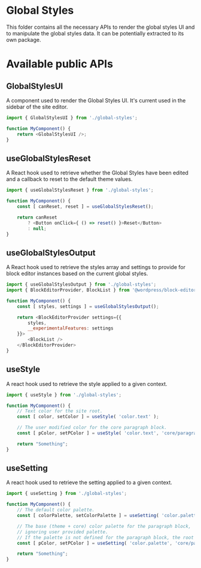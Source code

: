 # Global Styles

This folder contains all the necessary APIs to render the global styles UI and to manipulate the global styles data. It can be potentially extracted to its own package.

# Available public APIs

## GlobalStylesUI

A component used to render the Global Styles UI. It's current used in the sidebar of the site editor.

```js
import { GlobalStylesUI } from './global-styles';

function MyComponent() {
	return <GlobalStylesUI />;
}
```

## useGlobalStylesReset

A React hook used to retrieve whether the Global Styles have been edited and a callback to reset to the default theme values.

```js
import { useGlobalStylesReset } from './global-styles';

function MyComponent() {
	const [ canReset, reset ] = useGlobalStylesReset();

	return canReset 
		? <Button onClick={ () => reset() }>Reset</Button> 
		: null;
}
```

## useGlobalStylesOutput

A React hook used to retrieve the styles array and settings to provide for block editor instances based on the current global styles.

```js
import { useGlobalStylesOutput } from './global-styles';
import { BlockEditorProvider, BlockList } from '@wordpress/block-editor';

function MyComponent() {
	const [ styles, settings ] = useGlobalStylesOutput();

	return <BlockEditorProvider settings={{
		styles,
		__experimentalFeatures: settings
	}}>
		<BlockList />
	</BlockEditorProvider>
}
```

## useStyle

A react hook used to retrieve the style applied to a given context.

```js
import { useStyle } from './global-styles';

function MyComponent() {
	// Text color for the site root.
	const [ color, setColor ] = useStyle( 'color.text' ); 

	// The user modified color for the core paragraph block.
	const [ pColor, setPColor ] = useStyle( 'color.text', 'core/paragraph', 'user' ); 

	return "Something";
}
```

## useSetting

A react hook used to retrieve the setting applied to a given context.

```js
import { useSetting } from './global-styles';

function MyComponent() {
	// The default color palette.
	const [ colorPalette, setColorPalette ] = useSetting( 'color.palette' ); 

	// The base (theme + core) color palette for the paragraph block,
	// ignoring user provided palette.
	// If the palette is not defined for the paragraph block, the root one is returned.
	const [ pColor, setPColor ] = useSetting( 'color.palette', 'core/paragraph', 'base' ); 

	return "Something";
}
```
